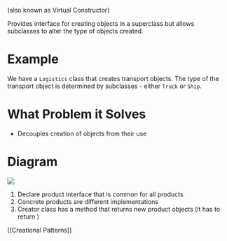 (also known as Virtual Constructor)

Provides interface for creating objects in a superclass but allows subclasses to alter the type of objects created.

# Example
We have a `Logistics` class that creates transport objects. The type of the transport object is determined by subclasses - either `Truck` or `Ship`.

# What Problem it Solves
- Decouples creation of objects from their use

# Diagram
![](https://i.imgur.com/W3bv38T.png)
1. Declare product interface that is common for all products
2. Concrete products are different implementations
3. Creator class has a method that returns new product objects (it has to return )

[[Creational Patterns]]